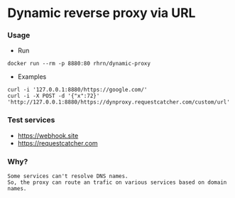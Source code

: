 # Dynamic reverse proxy via URL

### Usage
* Run
```
docker run --rm -p 8880:80 rhrn/dynamic-proxy
```

* Examples
```
curl -i '127.0.0.1:8880/https://google.com/'
curl -i -X POST -d '{"x":72}' 'http://127.0.0.1:8880/https://dynproxy.requestcatcher.com/custom/url'
```

### Test services
- https://webhook.site
- https://requestcatcher.com

### Why?
```
Some services can't resolve DNS names.
So, the proxy can route an trafic on various services based on domain names.
```
